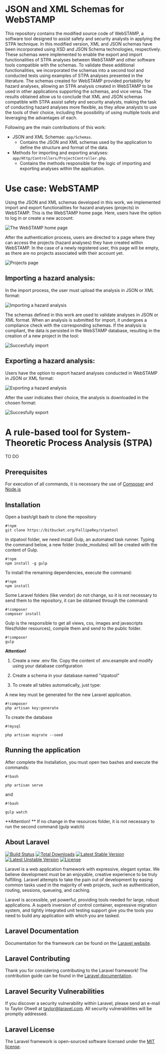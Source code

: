# **JSON and XML Schemas for WebSTAMP**

This repository contains the modified source code of WebSTAMP, a software tool designed to assist safety and security analysts in applying the STPA technique. In this modified version, XML and JSON schemas have been incorporated using XSD and JSON Schema technologies, respectively. These schemas were implemented to enable the export and import functionalities of STPA analyses between WebSTAMP and other software tools compatible with the schemas. To validate these additional functionalities, we incorporated the schemas into a second tool and conducted tests using examples of STPA analyses presented in the literature. The schemas created for WebSTAMP provided portability for hazard analyses, allowing an STPA analysis created in WebSTAMP to be used in other applications supporting the schemas, and vice versa. The results obtained allow us to conclude that XML and JSON schemas compatible with STPA assist safety and security analysts, making the task of conducting hazard analyses more flexible, as they allow analysts to use the tools of their choice, including the possibility of using multiple tools and leveraging the advantages of each.

Following are the main contributions of this work:

- JSON and XML Schemas: `app/Schemas`.
  - Contains the JSON and XML schemas used by the application to define the structure and format of the data.
- Methods for importing and exporting analyses: `app/Http/Controllers/ProjectController.php`.
  - Contains the methods responsible for the logic of importing and exporting analyses within the application.

# **Use case: WebSTAMP**

Using the JSON and XML schemas developed in this work, we implemented import and export functionalities for hazard analyses (projects) in WebSTAMP. This is the WebSTAMP home page. Here, users have the option to log in or create a new account:

![The WebSTAMP home page](https://github.com/GustavoHenriqueSant/WebSTAMP_with_import_export_modules/assets/71770334/11e18dfa-91d0-4210-b1ee-2b7c9cf96e62)

After the authentication process, users are directed to a page where they can access the projects (hazard analyses) they have created within WebSTAMP. In the case of a newly registered user, this page will be empty, as there are no projects associated with their account yet.

![Projects page](https://github.com/GustavoHenriqueSant/WebSTAMP_with_import_export_modules/assets/71770334/0ad9846f-ab91-4dad-81da-fdb2b4bf0877)

## Importing a hazard analysis:

In the import process, the user must upload the analysis in JSON or XML format:

![Importing a hazard analysis](https://github.com/GustavoHenriqueSant/WebSTAMP_with_import_export_modules/assets/71770334/5b792b31-7d3f-483d-8267-2e75441c0fa0)

The schemas defined in this work are used to validate analyses in JSON or XML format. When an analysis is submitted for import, it undergoes a compliance check with the corresponding schemas. If the analysis is compliant, the data is persisted in the WebSTAMP database, resulting in the creation of a new project in the tool:

![Succesfully import](https://github.com/GustavoHenriqueSant/WebSTAMP_with_import_export_modules/assets/71770334/487332a9-6296-48a4-be6d-46d792098bd8)

## Exporting a hazard analysis:

Users have the option to export hazard analyses conducted in WebSTAMP in JSON or XML format:

![Exporting a hazard analysis](https://github.com/GustavoHenriqueSant/WebSTAMP_with_import_export_modules/assets/71770334/15d89777-9933-4362-89e8-6d93135c621d)

After the user indicates their choice, the analysis is downloaded in the chosen format:

![Succesfully export](https://github.com/GustavoHenriqueSant/WebSTAMP_with_import_export_modules/assets/71770334/554537b5-86b5-4afc-bf97-655033c321fd)

# **A rule-based tool for System-Theoretic Process Analysis (STPA)**

TO DO

## **Prerequisites**

For execution of all commands, it is necessary the use of [Composer](https://getcomposer.org/download/) and [Node.js](https://nodejs.org/en/download/)

## **Installation**

Open a bash/git bash to clone the repository

```
#!npm
git clone https://bitbucket.org/FellipeRey/stpatool
```


In stpatool folder, we need install Gulp, an automated task runner. Typing the command below, a new folder (node_modules) will be created with the content of Gulp.

```
#!npm
npm install -g gulp
```


To install the remaining dependencies, execute the command:

```
#!npm
npm install
```


Some Laravel folders (like vendor) do not change, so it is not necessary to send them to the repository, it can be obtained through the command:

```
#!composer
composer install
```



Gulp is the responsible to get all views, css, images and javascripts files(folder resources), compile them and send to the public folder.

```
#!composer
gulp
```



**Attention!**

1. Create a new .env file. Copy the content of .env.example and modify using your database configuration


2. Create a schema in your database named "stpatool"


3. To create all tables automatically, just type:





A new key must be generated for the new Laravel application. 

```
#!composer
php artisan key:generate
```

To create the database

```
#!mysql

php artisan migrate --seed
```

## **Running the application**

After complete the Installation, you must open two bashes and execute the commands:

```
#!bash

php artisan serve
```
and
```
#!bash

gulp watch
```

**Attention! ** If no change in the resources folder, it is not necessary to run the second command (gulp watch)


## **About Laravel**

[![Build Status](https://travis-ci.org/laravel/framework.svg)](https://travis-ci.org/laravel/framework)
[![Total Downloads](https://poser.pugx.org/laravel/framework/d/total.svg)](https://packagist.org/packages/laravel/framework)
[![Latest Stable Version](https://poser.pugx.org/laravel/framework/v/stable.svg)](https://packagist.org/packages/laravel/framework)
[![Latest Unstable Version](https://poser.pugx.org/laravel/framework/v/unstable.svg)](https://packagist.org/packages/laravel/framework)
[![License](https://poser.pugx.org/laravel/framework/license.svg)](https://packagist.org/packages/laravel/framework)

Laravel is a web application framework with expressive, elegant syntax. We believe development must be an enjoyable, creative experience to be truly fulfilling. Laravel attempts to take the pain out of development by easing common tasks used in the majority of web projects, such as authentication, routing, sessions, queueing, and caching.

Laravel is accessible, yet powerful, providing tools needed for large, robust applications. A superb inversion of control container, expressive migration system, and tightly integrated unit testing support give you the tools you need to build any application with which you are tasked.


## **Laravel Documentation**

Documentation for the framework can be found on the [Laravel website](http://laravel.com/docs).

## **Laravel Contributing**

Thank you for considering contributing to the Laravel framework! The contribution guide can be found in the [Laravel documentation](http://laravel.com/docs/contributions).

## **Laravel Security Vulnerabilities**

If you discover a security vulnerability within Laravel, please send an e-mail to Taylor Otwell at taylor@laravel.com. All security vulnerabilities will be promptly addressed.

## **Laravel License**

The Laravel framework is open-sourced software licensed under the [MIT license](http://opensource.org/licenses/MIT).
